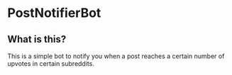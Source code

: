 # PostNotifierBot

## What is this?

This is a simple bot to notify you when a post reaches a certain number of upvotes in certain subreddits.